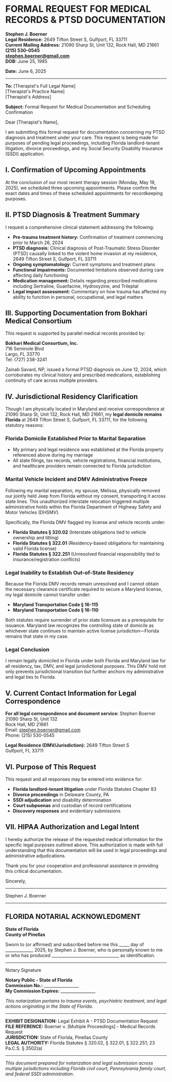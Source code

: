 # FORMAL REQUEST FOR MEDICAL RECORDS & PTSD DOCUMENTATION

**Stephen J. Boerner**  
**Legal Residence:** 2649 Tifton Street S, Gulfport, FL 33711  
**Current Mailing Address:** 21090 Sharp St, Unit 132, Rock Hall, MD 21661  
**(215) 530-0545**  
**stephen.boerner@gmail.com**  
**DOB:** June 25, 1985  

**Date:** June 6, 2025

---

**To:** [Therapist's Full Legal Name]  
[Therapist's Practice Name]  
[Therapist's Address]

**Subject:** Formal Request for Medical Documentation and Scheduling Confirmation

Dear [Therapist's Name],

I am submitting this formal request for documentation concerning my PTSD diagnosis and treatment under your care. This request is being made for purposes of pending legal proceedings, including Florida landlord-tenant litigation, divorce proceedings, and my Social Security Disability Insurance (SSDI) application.

## I. Confirmation of Upcoming Appointments

At the conclusion of our most recent therapy session (Monday, May 19, 2025), we scheduled three upcoming appointments. Please confirm the exact dates and times of these scheduled appointments for recordkeeping purposes.

## II. PTSD Diagnosis & Treatment Summary

I request a comprehensive clinical statement addressing the following:

- **Pre-trauma treatment history:** Confirmation of treatment commencing prior to March 26, 2024
- **PTSD diagnosis:** Clinical diagnosis of Post-Traumatic Stress Disorder (PTSD) causally linked to the violent home invasion at my residence, 2649 Tifton Street S, Gulfport, FL 33711
- **Ongoing symptomatology:** Current symptoms and treatment plans
- **Functional impairments:** Documented limitations observed during care affecting daily functioning
- **Medication management:** Details regarding prescribed medications including Sertraline, Guanfacine, Hydroxyzine, and Trileptal
- **Legal impact assessment:** Commentary on how trauma has affected my ability to function in personal, occupational, and legal matters

## III. Supporting Documentation from Bokhari Medical Consortium

This request is supported by parallel medical records provided by:

**Bokhari Medical Consortium, Inc.**  
716 Seminole Blvd  
Largo, FL 33770  
Tel: (727) 238-3241

Zainab Savard, NP, issued a formal PTSD diagnosis on June 12, 2024, which corroborates my clinical history and prescribed medications, establishing continuity of care across multiple providers.

## IV. Jurisdictional Residency Clarification

Though I am physically located in Maryland and receive correspondence at 21090 Sharp St, Unit 132, Rock Hall, MD 21661, my **legal domicile remains Florida** at 2649 Tifton Street S, Gulfport, FL 33711, for the following statutory reasons:

### Florida Domicile Established Prior to Marital Separation
- My primary and legal residence was established at the Florida property referenced above during my marriage
- All state filings, tax records, vehicle registrations, financial institutions, and healthcare providers remain connected to Florida jurisdiction

### Marital Vehicle Incident and DMV Administrative Freeze
Following my marital separation, my spouse, Melissa, physically removed our jointly held Jeep from Florida without my consent, transporting it across state lines. This unauthorized interstate relocation triggered multiple administrative holds within the Florida Department of Highway Safety and Motor Vehicles (DHSMV).

Specifically, the Florida DMV flagged my license and vehicle records under:
- **Florida Statutes § 320.02** (Interstate obligations tied to vehicle ownership and titling)
- **Florida Statutes § 322.01** (Residency-based obligations for maintaining valid Florida license)  
- **Florida Statutes § 322.251** (Unresolved financial responsibility tied to insurance/registration conflicts)

### Legal Inability to Establish Out-of-State Residency
Because the Florida DMV records remain unresolved and I cannot obtain the necessary clearance certificate required to secure a Maryland license, my legal domicile cannot transfer under:
- **Maryland Transportation Code § 16-115**
- **Maryland Transportation Code § 16-110**

Both statutes require surrender of prior state licensure as a prerequisite for issuance. Maryland law recognizes the controlling state of domicile as whichever state continues to maintain active license jurisdiction—Florida remains that state in my case.

### Legal Conclusion
I remain legally domiciled in Florida under both Florida and Maryland law for all residency, tax, DMV, and legal jurisdictional purposes. This DMV hold not only prevents jurisdictional transition but further anchors my administrative and legal ties to Florida.

## V. Current Contact Information for Legal Correspondence

**For all legal correspondence and document service:**
Stephen Boerner  
21090 Sharp St, Unit 132  
Rock Hall, MD 21661  
Email: stephen.boerner@gmail.com  
Phone: (215) 530-0545

**Legal Residence (DMV/Jurisdiction):**
2649 Tifton Street S  
Gulfport, FL 33711

## VI. Purpose of This Request

This request and all responses may be entered into evidence for:
- **Florida landlord-tenant litigation** under Florida Statutes Chapter 83
- **Divorce proceedings** in Delaware County, PA
- **SSDI adjudication** and disability determination
- **Court subpoenas** and custodian of record certifications
- **Discovery responses** and evidentiary submissions

## VII. HIPAA Authorization and Legal Intent

I hereby authorize the release of the requested medical information for the specific legal purposes outlined above. This authorization is made with full understanding that this documentation will be used in legal proceedings and administrative adjudications.

Thank you for your cooperation and professional assistance in providing this critical documentation.

Sincerely,

_________________________________  
Stephen J. Boerner

---

## FLORIDA NOTARIAL ACKNOWLEDGMENT

**State of Florida**  
**County of Pinellas**

Sworn to (or affirmed) and subscribed before me this _____ day of _____________, 2025, by Stephen J. Boerner, who is personally known to me or who has produced _________________________________ as identification.

_________________________________  
Notary Signature

**Notary Public - State of Florida**  
**Commission No.:** _________________  
**My Commission Expires:** _________________

*This notarization pertains to trauma events, psychiatric treatment, and legal actions originating in the State of Florida.*

---

**EXHIBIT DESIGNATION:** Legal Exhibit A - PTSD Documentation Request  
**FILE REFERENCE:** Boerner v. [Multiple Proceedings] - Medical Records Request  
**JURISDICTION:** State of Florida, Pinellas County  
**LEGAL AUTHORITY:** Florida Statutes § 320.02, § 322.01, § 322.251; 23 Pa.C.S. § 3502(a)

---

*This document prepared for notarization and legal submission across multiple jurisdictions including Florida civil court, Pennsylvania family court, and federal SSDI administration.*